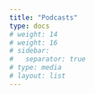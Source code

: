 ```yaml
---
title: "Podcasts"
type: docs
# weight: 14
# weight: 16
# sidebar:
#   separator: true
# type: media
# layout: list
---
```

